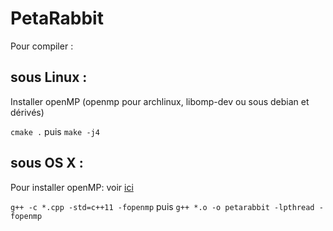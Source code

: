 # PetaRabbit

Pour compiler :

## sous Linux : 
Installer openMP (openmp pour archlinux, libomp-dev ou sous debian et dérivés)

``cmake .`` puis ```make -j4```

## sous OS X :
Pour installer openMP: voir [ici](https://stackoverflow.com/questions/35134681/installing-openmp-on-mac-os-x-10-11#35417448)

``g++ -c *.cpp -std=c++11 -fopenmp`` puis ``g++ *.o -o petarabbit -lpthread -fopenmp``
